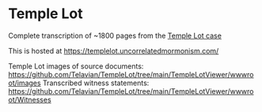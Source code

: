# Temple Lot
Complete transcription of ~1800 pages from the [Temple Lot case](https://en.wikipedia.org/wiki/Temple_Lot_Case)

This is hosted at https://templelot.uncorrelatedmormonism.com/

Temple Lot images of source documents: https://github.com/Telavian/TempleLot/tree/main/TempleLotViewer/wwwroot/images
Transcribed witness statements: https://github.com/Telavian/TempleLot/tree/main/TempleLotViewer/wwwroot/Witnesses
